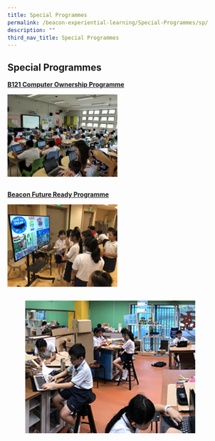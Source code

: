 ```yaml
---
title: Special Programmes
permalink: /beacon-experiential-learning/Special-Programmes/sp/
description: ""
third_nav_title: Special Programmes
---
```

## Special Programmes

**[B121 Computer Ownership Programme](/beacon-experiential-learning/Special-Programmes/b121/)**

<img src="/images/b121.jpg" style="width:49%" align=left>
<br clear="left"><br>

**[Beacon Future Ready Programme](/beacon-experiential-learning/Special-Programmes/bfrr/)**

<img src="/images/P5 Community Project 14.jpeg" style="width:49%" align=left>
<br clear="left"><br>



<figure>
<figcaption> 
 </figcaption>
<img src="/images/Makerspace02.jpg" style="width:90%">
</figure>